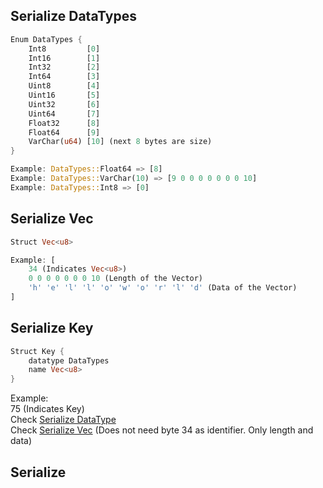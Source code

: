 ## Serialize DataTypes

```rs
Enum DataTypes {
    Int8         [0]
    Int16        [1]
    Int32        [2]
    Int64        [3]
    Uint8        [4]
    Uint16       [5]
    Uint32       [6]
    Uint64       [7]
    Float32      [8]
    Float64      [9]
    VarChar(u64) [10] (next 8 bytes are size)
}

Example: DataTypes::Float64 => [8]
Example: DataTypes::VarChar(10) => [9 0 0 0 0 0 0 0 10]
Example: DataTypes::Int8 => [0]
```

## Serialize Vec<u8>

```rs
Struct Vec<u8>

Example: [
    34 (Indicates Vec<u8>)
    0 0 0 0 0 0 0 10 (Length of the Vector)
    'h' 'e' 'l' 'l' 'o' 'w' 'o' 'r' 'l' 'd' (Data of the Vector)
]
```

## Serialize Key

```rs
Struct Key {
    datatype DataTypes
    name Vec<u8>
}
```
Example:\
    75 (Indicates Key)\
    Check [Serialize DataType](#serialize-datatypes)\
    Check [Serialize Vec<u8>](#serialize-vec<u8>) (Does not need byte 34 as identifier. Only length and data)

## Serialize